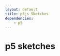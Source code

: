 ```yaml
---
layout: default
title: p5js Sketches
dependencies:
    - p5
---
```


# p5 sketches

<div id='sketch-holder'>
    <script  type='type/javascript' src='assets/sketches/circleParticles/Particle.js'></script>
    <script  type='type/javascript' src='assets/sketches/circleParticles/sketch.js'></script>
</div>
